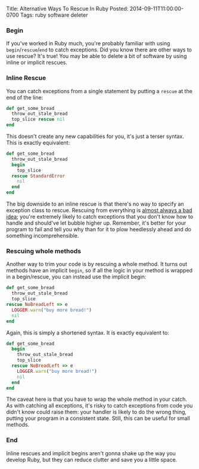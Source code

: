 Title: Alternative Ways To Rescue In Ruby
Posted: 2014-09-11T11:00:00-0700
Tags:
    ruby
    software deleter
### Begin

If you've worked in Ruby much, you're probably familiar with using `begin`/`rescue`/`end` to catch exceptions. Did you know there are other ways to use rescue? It's true! You may be able to delete a bit of software by using inline or implicit rescues.

### Inline Rescue

You can catch exceptions from a single statement by putting a `rescue` at the end of the line:

```Ruby
def get_some_bread
  throw_out_stale_bread
  top_slice rescue nil
end
```

This doesn't create any new capabilities for you, it's just a terser syntax. This is exactly equivalent:

```Ruby
def get_some_bread
  throw_out_stale_bread
  begin
    top_slice
  rescue StandardError
    nil
  end
end
```

The big downside to an inline rescue is that there's no way to specify an exception class to rescue. Rescuing from everything is [almost always a bad idea](http://ischenko.blogspot.com/2005/01/exception-based-code-antipatterns.html); you're extremely likely to catch exceptions that you don't know how to handle and should've let bubble higher up. Remember, it's better for your program to fail and tell you why than for it to plow heedlessly ahead and do something incomprehensible.

### Rescuing whole methods

Another way to trim your code is by rescuing a whole method. It turns out methods have an implicit `begin`, so if all the logic in your method is wrapped in a begin/rescue, you can instead use the implicit begin:

```Ruby
def get_some_bread
  throw_out_stale_bread
  top_slice
rescue NoBreadLeft => e
  LOGGER.warn("buy more bread!")
  nil
end
```

Again, this is simply a shortened syntax. It is exactly equivalent to:

```Ruby
def get_some_bread
  begin
    throw_out_stale_bread
    top_slice
  rescue NoBreadLeft => e
    LOGGER.warn("buy more bread!")
    nil
  end
end
```

The caveat here is that you have to wrap the whole method in your catch. As with catching all exceptions, it's risky to catch exceptions from code you didn't know could raise them: your handler is likely to do the wrong thing, putting your program in a consistent state. Still, this can be useful for small methods.

### End

Inline rescues and implicit begins aren't gonna shake up the way you develop Ruby, but they can reduce clutter and save you a little space.
